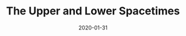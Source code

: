 ---
heading: "Chapter 2"
title: "The Upper and Lower Spacetimes"
date: 2020-01-31
linkTitle: "Qost"
image: /photos/physics/galaxy.jpg
description: "The Quantum of Spacetime or Qost is the smallest unit of spacetime"
writer:
  name: Juan
  url: https://www.linkedin.com/in/jundalisay/
weight: 10
icon: /icons/spmat.png
---